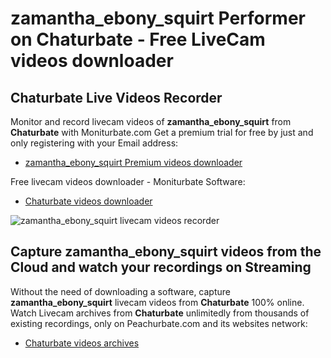 # zamantha_ebony_squirt Performer on Chaturbate - Free LiveCam videos downloader

## Chaturbate Live Videos Recorder

Monitor and record livecam videos of **zamantha_ebony_squirt** from **Chaturbate** with Moniturbate.com
Get a premium trial for free by just and only registering with your Email address:
* [zamantha_ebony_squirt Premium videos downloader](https://moniturbate.com/request-demo-licence-key.html)

Free livecam videos downloader - Moniturbate Software:
* [Chaturbate videos downloader](https://moniturbate.com/moniturbate-download-software.html)

![zamantha_ebony_squirt livecam videos recorder](https://peachurnet.com/templates/moniturbate-software.png)


## Capture zamantha_ebony_squirt videos from the Cloud and watch your recordings on Streaming

Without the need of downloading a software, capture **zamantha_ebony_squirt** livecam videos from **Chaturbate** 100% online.
Watch Livecam archives from **Chaturbate** unlimitedly from thousands of existing recordings, only on Peachurbate.com and its websites network:
* [Chaturbate videos archives](https://peachurnet.com/)
